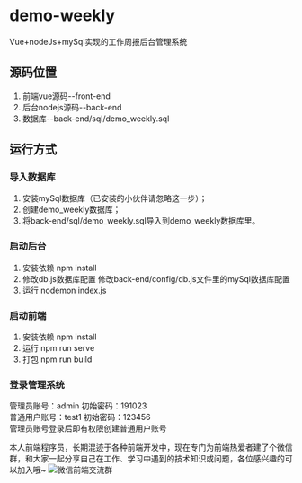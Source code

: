 # demo-weekly
Vue+nodeJs+mySql实现的工作周报后台管理系统


## 源码位置
1. 前端vue源码--front-end
2. 后台nodejs源码--back-end
3. 数据库--back-end/sql/demo_weekly.sql


## 运行方式
### 导入数据库
1. 安装mySql数据库（已安装的小伙伴请忽略这一步）；
2. 创建demo_weekly数据库；
3. 将back-end/sql/demo_weekly.sql导入到demo_weekly数据库里。

### 启动后台
1. 安装依赖
   npm install
2. 修改db.js数据库配置
   修改back-end/config/db.js文件里的mySql数据库配置
3. 运行
   nodemon index.js

### 启动前端
1. 安装依赖
   npm install
2. 运行
   npm run serve
3. 打包
   npm run build

### 登录管理系统
管理员账号：admin    初始密码：191023  
普通用户账号：test1    初始密码：123456    
管理员账号登录后即有权限创建普通用户账号  


本人前端程序员，长期混迹于各种前端开发中，现在专门为前端热爱者建了个微信群，和大家一起分享自己在工作、学习中遇到的技术知识或问题，各位感兴趣的可以加入哦~ 
![微信前端交流群](http://daipianpian.com/common/images/weChatGroup.jpg)
